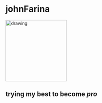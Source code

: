 # johnFarina
<img src="https://c.tenor.com/z4_HKSF6Nx8AAAAM/typing-jim-carrey.gif" alt="drawing" width="200"/>

## trying my best to become ***pro***



